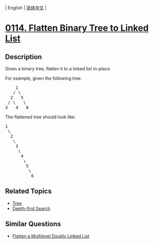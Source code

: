 
| English | [简体中文](README.md) |
# [0114. Flatten Binary Tree to Linked List](https://leetcode-cn.com/problems/flatten-binary-tree-to-linked-list/)
## Description
<p>Given a binary tree, flatten it to a linked list in-place.</p>

<p>For example, given the following tree:</p>

<pre>
    1
   / \
  2   5
 / \   \
3   4   6
</pre>

<p>The flattened tree should look like:</p>

<pre>
1
 \
  2
   \
    3
     \
      4
       \
        5
         \
          6
</pre>

## Related Topics
- [Tree](https://leetcode-cn.com/tag/tree)
- [Depth-first Search](https://leetcode-cn.com/tag/depth-first-search)
## Similar Questions
- [Flatten a Multilevel Doubly Linked List](../flatten-a-multilevel-doubly-linked-list/README_EN.md)
